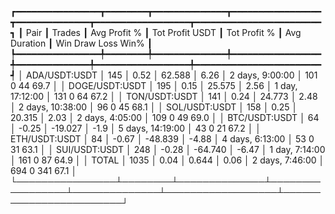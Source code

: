┏━━━━━━━━━━━━━━━━┳━━━━━━━━┳━━━━━━━━━━━━━━┳━━━━━━━━━━━━━━━━━┳━━━━━━━━━━━━━━┳━━━━━━━━━━━━━━━━━━┳━━━━━━━━━━━━━━━━━━━━━━━━┓
┃           Pair ┃ Trades ┃ Avg Profit % ┃ Tot Profit USDT ┃ Tot Profit % ┃     Avg Duration ┃  Win  Draw  Loss  Win% ┃
┡━━━━━━━━━━━━━━━━╇━━━━━━━━╇━━━━━━━━━━━━━━╇━━━━━━━━━━━━━━━━━╇━━━━━━━━━━━━━━╇━━━━━━━━━━━━━━━━━━╇━━━━━━━━━━━━━━━━━━━━━━━━┩
│  ADA/USDT:USDT │    145 │         0.52 │          62.588 │         6.26 │  2 days, 9:00:00 │  101     0    44  69.7 │
│ DOGE/USDT:USDT │    195 │         0.15 │          25.575 │         2.56 │  1 day, 17:12:00 │  131     0    64  67.2 │
│  TON/USDT:USDT │    141 │         0.24 │          24.773 │         2.48 │ 2 days, 10:38:00 │   96     0    45  68.1 │
│  SOL/USDT:USDT │    158 │         0.25 │          20.315 │         2.03 │  2 days, 4:05:00 │  109     0    49  69.0 │
│  BTC/USDT:USDT │     64 │        -0.25 │         -19.027 │         -1.9 │ 5 days, 14:19:00 │   43     0    21  67.2 │
│  ETH/USDT:USDT │     84 │        -0.67 │         -48.839 │        -4.88 │  4 days, 6:13:00 │   53     0    31  63.1 │
│  SUI/USDT:USDT │    248 │        -0.28 │         -64.740 │        -6.47 │   1 day, 7:14:00 │  161     0    87  64.9 │
│          TOTAL │   1035 │         0.04 │           0.644 │         0.06 │  2 days, 7:46:00 │  694     0   341  67.1 │
└────────────────┴────────┴──────────────┴─────────────────┴──────────────┴──────────────────┴────────────────────────┘

